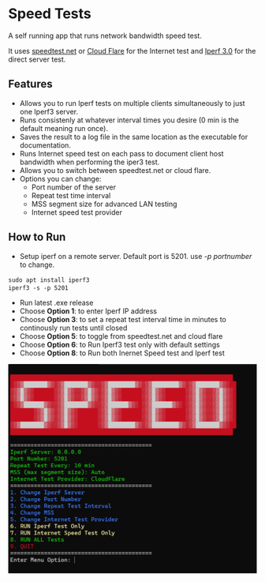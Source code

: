 # Speed Tests

A self running app that runs network bandwidth speed test.

It uses [speedtest.net](https://www.speedtest.net/) or [Cloud Flare](https://speed.cloudflare.com/) for the Internet test and [Iperf 3.0](https://iperf.fr/iperf-download.php) for the direct server test.

## Features
- Allows you to run Iperf tests on multiple clients simultaneously to just one Iperf3 server.
- Runs consistenly at whatever interval times you desire (0 min is the default meaning run once).
- Saves the result to a log file in the same location as the executable for documentation.
- Runs Internet speed test on each pass to document client host bandwidth when performing the iper3 test.
- Allows you to switch between speedtest.net or cloud flare.
- Options you can change: 
    - Port number of the server
    - Repeat test time interval
    - MSS segment size for advanced LAN testing
    - Internet speed test provider

## How to Run
- Setup iperf on a remote server. Default port is 5201. use *-p portnumber* to change.
```
sudo apt install iperf3
iperf3 -s -p 5201
```

- Run latest .exe release
- Choose **Option 1**: to enter Iperf IP address
- Choose **Option 3**: to set a repeat test interval time in minutes to continously run tests until closed
- Choose **Option 5**: to toggle from speedtest.net and cloud flare
- Choose **Option 6**: to Run Iperf3 test only with default settings
- Choose **Option 8**: to Run both Inernet Speed test and Iperf test


![Menu](speed.png)